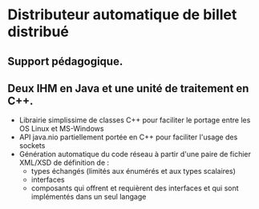 # Distributeur automatique de billet distribué

## Support pédagogique.

## Deux IHM en Java et une unité de traitement en C++.

- Librairie simplissime de classes C++ pour faciliter le portage entre les OS Linux et MS-Windows
- API java.nio partiellement portée en C++ pour faciliter l'usage des sockets
- Génération automatique du code réseau à partir d'une paire de fichier XML/XSD de définition de :
  * types échangés (limités aux énumérés et aux types scalaires)
  * interfaces
  * composants qui offrent et requièrent des interfaces et qui sont implémentés dans un seul langage
